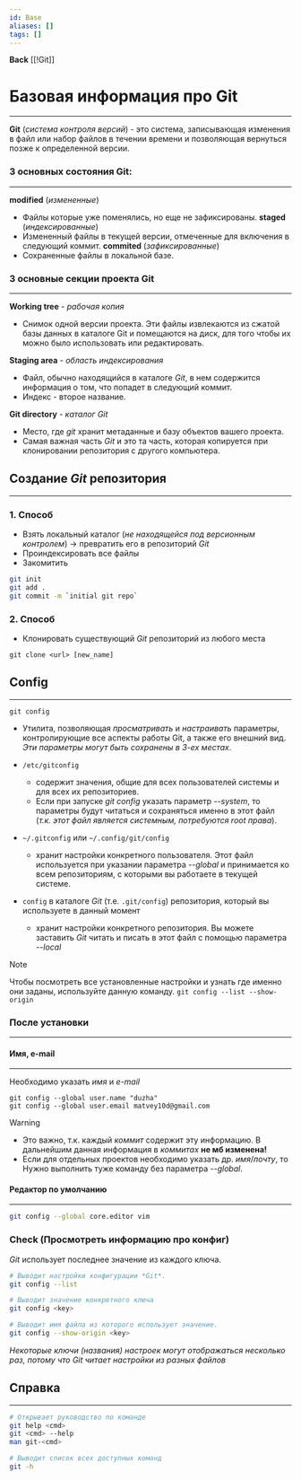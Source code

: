 ```yaml
---
id: Base
aliases: []
tags: []
---
```


**Back**
	[[!Git]]

# Базовая информация про Git
---
**Git** (*система контроля версий*) - это система, записывающая изменения в файл или набор файлов в течении времени и позволяющая вернуться позже к определенной версии.

### 3 основных состояния **Git**:
---
**modified** (*измененные*)
- Файлы которые уже поменялись, но еще не зафиксированы.
**staged** (*индексированные*)
- Измененный файлы в текущей версии, отмеченные для включения в следующий коммит.
**commited** (*зафиксированные*)
- Сохраненные файлы в локальной базе.


### 3 основные секции проекта **Git**
---
**Working tree** - *рабочая копия*
- Снимок одной версии проекта. Эти файлы извлекаются из сжатой базы данных в каталоге Git и помещаются на диск, для того чтобы их можно было использовать или редактировать.

**Staging area** - *область индексирования*
- Файл, обычно находящийся в каталоге *Git*, в нем содержится информация о том, что попадет в следующий коммит.
- Индекс - второе название.

**Git directory** - *каталог Git*
- Место, где *git* хранит метаданные и базу объектов вашего проекта.
- Самая важная часть *Git* и это та часть, которая копируется при клонировании репозитория с другого компьютера.


## Создание *Git* репозитория
---
### 1. Способ

- Взять локальный каталог (*не находящейся под версионным контролем*) -> превратить его в репозиторий *Git*
- Проиндексировать все файлы
- Закомитить
```bash
git init
git add .
git commit -m `initial git repo`
```

### 2. Способ

- Клонировать существующий *Git* репозиторий из любого места
```
git clone <url> [new_name]
```

## Config
---
`git config`
- Утилита, позволяющая *просматривать* и *настраивать* параметры, контролирующие все аспекты работы Git, а также его внешний вид. *Эти параметры могут быть сохранены в 3-ех местах*.

- `/etc/gitconfig`
	- содержит значения, общие для всех пользователей системы и для всех их репозиториев.
    - Если при запуске *git config* указать параметр *--system*, то параметры будут читаться и сохраняться именно в этот файл (*т.к. этот файл является системным, потребуются root права*).

- `~/.gitconfig` или `~/.config/git/config`
	- хранит настройки конкретного пользователя. Этот файл используется при указании параметра *--global* и принимается ко всем репозиториям, с которыми вы работаете в текущей системе.

- `config` в каталоге *Git* (т.е. `.git/config`) репозитория, который вы используете в данный момент
	- хранит настройки конкретного репозитория. Вы можете заставить *Git* читать и писать в этот файл с помощью параметра *--local*

>[!Note]
>Чтобы посмотреть все установленные настройки и узнать где именно они заданы, используйте данную команду. `git config --list --show-origin`

### После установки
---

#### Имя, e-mail
---

Необходимо указать *имя* и *e-mail*
```
git config --global user.name "duzha"
git config --global user.email matvey10d@gmail.com
```

>[!Warning]
> - Это важно, т.к. каждый *коммит* содержит эту информацию.
> 	В дальнейшим данная информация в *коммитах* **не мб изменена!**
> - Если для отдельных проектов необходимо указать др. *имя*/*почту*, то
>	Нужно выполнить туже команду без параметра *--global*.


#### Редактор по умолчанию
---

```bash
git config --global core.editor vim
```


### Check (Просмотреть информацию про конфиг)

 *Git* использует последнее значение из каждого ключа.
```bash
# Выводит настройки конфигурации *Git*.
git config --list

# Выводит значение конкретного ключа
git config <key>

# Выводит имя файла из которого использует значение.
git config --show-origin <key>
```
 *Некоторые ключи (названия) настроек могут отображаться несколько раз, потому что Git читает настройки из разных файлов*

## Справка
---
```bash
# Открывает руководство по команде
git help <cmd>
git <cmd> --help
man git-<cmd>

# Выводит список всех доступных команд
git -h
```

